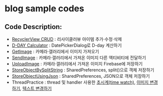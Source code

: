 # blog sample codes


## Code Description: 
- [RecyclerView CRUD](https://teamblog.tistory.com/10) : 리사이클러뷰 아이템 추가·수정·삭제
- [D-DAY Calculator](https://teamblog.tistory.com/15) : DatePickerDialog로 D-day 계산하기
- [GetImage](https://teamblog.tistory.com/18) : 카메라·갤러리에서 이미지 가져오기
- [SendImage](https://teamblog.tistory.com/22) : 카메라·갤러리에서 가져온 이미지 다른 액티비티에 전달하기
- [UploadImage](https://teamblog.tistory.com/24) : 카메라·갤러리에서 가져온 이미지 Firebase에 저장하기
- [StoreObjectBySplitString](https://teamblog.tistory.com/25) : SharedPreferences, split()으로 객체 저장하기
- [StoreObjectUsingJson](https://teamblog.tistory.com/28) : SharedPreferences, JSON으로 객체 저장하기
- ThreadPractice : thread 및 handler 사용한 [초시계(time watch)](https://teamblog.tistory.com/30), [이미지 변경하기](https://teamblog.tistory.com/31), [텍스트 변경하기](https://teamblog.tistory.com/32)